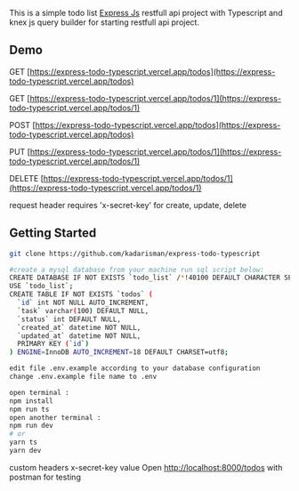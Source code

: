 This is a simple todo list [Express Js](https://expressjs.com/) restfull api project with Typescript and knex js query builder for starting restfull api project.

## Demo

GET [https://express-todo-typescript.vercel.app/todos](https://express-todo-typescript.vercel.app/todos)

GET [https://express-todo-typescript.vercel.app/todos/1](https://express-todo-typescript.vercel.app/todos/1)

POST [https://express-todo-typescript.vercel.app/todos](https://express-todo-typescript.vercel.app/todos)

PUT [https://express-todo-typescript.vercel.app/todos/1](https://express-todo-typescript.vercel.app/todos/1)

DELETE [https://express-todo-typescript.vercel.app/todos/1](https://express-todo-typescript.vercel.app/todos/1)

request header requires 'x-secret-key' for create, update, delete


## Getting Started

```bash
git clone https://github.com/kadarisman/express-todo-typescript

#create a mysql database from your machine run sql script below:
CREATE DATABASE IF NOT EXISTS `todo_list` /*!40100 DEFAULT CHARACTER SET utf8 */ /*!80016 DEFAULT ENCRYPTION='N' */;
USE `todo_list`;
CREATE TABLE IF NOT EXISTS `todos` (
  `id` int NOT NULL AUTO_INCREMENT,
  `task` varchar(100) DEFAULT NULL,
  `status` int DEFAULT NULL,
  `created_at` datetime NOT NULL,
  `updated_at` datetime NOT NULL,
  PRIMARY KEY (`id`)
) ENGINE=InnoDB AUTO_INCREMENT=18 DEFAULT CHARSET=utf8;

edit file .env.example according to your database configuration
change .env.example file name to .env

open terminal : 
npm install
npm run ts
open another terminal :
npm run dev
# or
yarn ts
yarn dev
```

custom headers x-secret-key value
Open [http://localhost:8000/todos](http://localhost:8000/todos) with postman for testing


